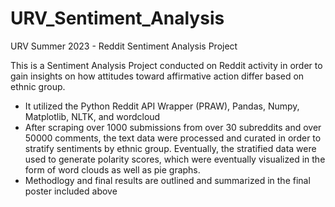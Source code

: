 # URV_Sentiment_Analysis
URV Summer 2023 - Reddit Sentiment Analysis Project

This is a Sentiment Analysis Project conducted on Reddit activity in order to gain insights on how 
attitudes toward affirmative action differ based on ethnic group. 

- It utilized the Python Reddit API Wrapper (PRAW), Pandas, Numpy, Matplotlib, NLTK, and wordcloud
- After scraping over 1000 submissions from over 30 subreddits and over 50000 comments, the text data were processed and curated in order to stratify sentiments by ethnic group. Eventually, the stratified data were used to generate polarity scores, which were eventually visualized in the form of word clouds as well as pie graphs.
- Methodlogy and final results are outlined and summarized in the final poster included above
